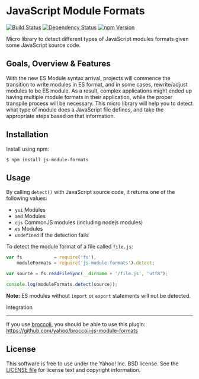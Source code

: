 JavaScript Module Formats
=========================

[![Build Status](https://travis-ci.org/yahoo/js-module-formats.png?branch=master)](https://travis-ci.org/yahoo/js-module-formats)
[![Dependency Status](https://gemnasium.com/yahoo/js-module-formats.png)](https://gemnasium.com/yahoo/js-module-formats)
[![npm Version](https://badge.fury.io/js/js-module-formats.png)](https://npmjs.org/package/js-module-formats)

Micro library to detect different types of JavaScript modules formats given some JavaScript source code.


Goals, Overview & Features
--------------------------

With the new ES Module syntax arrival, projects will commence the transition to write modules in ES format, and in some cases, rewrite/adjust modules to be ES module. As a result, complex applications might ended up having multiple module formats in their application, while the proper transpile process will be necessary. This micro library will help you to detect what type of module does a JavaScript file defines, and take the appropriate steps based on that information.


Installation
------------

Install using npm:

```shell
$ npm install js-module-formats
```


Usage
-----

By calling `detect()` with JavaScript source code, it returns one of the following values:

* `yui` Modules
* `amd` Modules
* `cjs` CommonJS modules (including nodejs modules)
* `es` Modules
* `undefined` if the detection fails

To detect the module format of a file called `file.js`:

```javascript
var fs            = require('fs'),
    moduleFormats = require('js-module-formats').detect;

var source = fs.readFileSync(__dirname + '/file.js', 'utf8');

console.log(moduleFormats.detect(source));
```

**Note:** ES modules without `import` or `export` statements will not be detected.


Integration
___________

If you use [broccoli][], you should be able to use this plugin: https://github.com/yahoo/broccoli-js-module-formats

[broccoli]: https://github.com/broccolijs/broccoli

License
-------

This software is free to use under the Yahoo! Inc. BSD license.
See the [LICENSE file][] for license text and copyright information.

[LICENSE file]: https://github.com/yahoo/js-module-formats/blob/master/LICENSE
